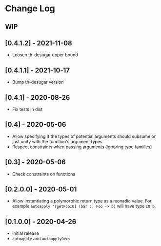 # Change Log

## WIP

## [0.4.1.2] - 2021-11-08
  - Loosen th-desugar upper bound

## [0.4.1.1] - 2021-10-17
  - Bump th-desugar version

## [0.4.1] - 2020-08-26
  - Fix tests in dist

## [0.4] - 2020-05-06
  - Allow specifying if the types of potential arguments should subsume or just
    unify with the function's argument types
  - Respect constraints when passing arguments (ignoring type families)

## [0.3] - 2020-05-06
  - Check constraints on functions

## [0.2.0.0] - 2020-05-01
  - Allow instantiating a polymorphic return type as a monadic value. For
    example `autoapply '[getFooIO] (bar :: Foo -> b)` will have type `IO b`.

## [0.1.0.0] - 2020-04-26
  - Initial release
  - `autoapply` and `autoapplyDecs`

